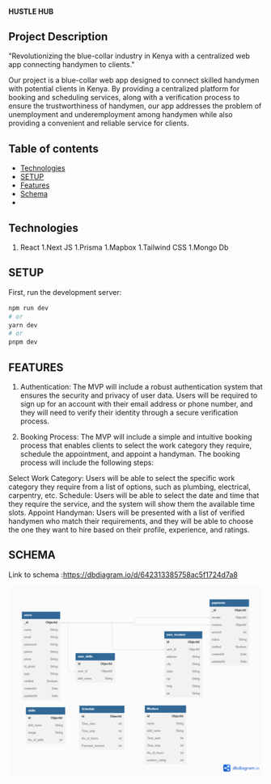 #### HUSTLE HUB

## Project Description

"Revolutionizing the blue-collar industry in Kenya with a centralized web app connecting handymen to clients."

Our project is a blue-collar web app designed to connect skilled handymen with potential clients in Kenya. By providing a centralized platform for booking and scheduling services, along with a verification process to ensure the trustworthiness of handymen, our app addresses the problem of unemployment and underemployment among handymen while also providing a convenient and reliable service for clients. 

## Table of contents
* [Technologies](#technologies)
* [SETUP](#setup)
* [Features](#features)
* [Schema](#schema)
* 
## Technologies

1. React
1.Next JS
1.Prisma
1.Mapbox
1.Tailwind CSS
1.Mongo Db

## SETUP

First, run the development server:

```bash
npm run dev
# or
yarn dev
# or
pnpm dev
```

## FEATURES
1. Authentication: The MVP will include a robust authentication system that ensures the security and privacy of user data. Users will be required to sign up for an account with their email address or phone number, and they will need to verify their identity through a secure verification process.
 
2. Booking Process: The MVP will include a simple and intuitive booking process that enables clients to select the work category they require, schedule the appointment, and appoint a handyman. The booking process will include the following steps:
 
Select Work Category: Users will be able to select the specific work category they require from a list of options, such as plumbing, electrical, carpentry, etc.
Schedule: Users will be able to select the date and time that they require the service, and the system will show them the available time slots.
Appoint Handyman: Users will be presented with a list of verified handymen who match their requirements, and they will be able to choose the one they want to hire based on their profile, experience, and ratings.

## SCHEMA

Link to schema :https://dbdiagram.io/d/642313385758ac5f1724d7a8

![Alt text](https://github.com/DevSheila/blue-collar-web-app/blob/main/public/screenshots/Schema1.png "Schema Diagram")
